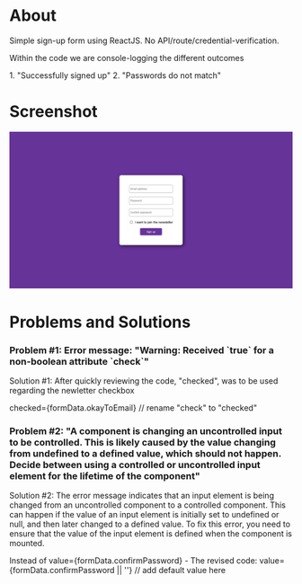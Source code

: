 # About
<p>Simple sign-up form using ReactJS. No API/route/credential-verification. </p>
<p>Within the code we are console-logging the different outcomes</p>
1. "Successfully signed up"
2. "Passwords do not match"


# Screenshot 
<img src="screenshot.png" />

# Problems and Solutions
<h3>Problem #1: Error message: "Warning: Received `true` for a non-boolean attribute `check`"</h3>
<p>Solution #1: After quickly reviewing the code, "checked", was to be used regarding the newletter checkbox</p>
<p>checked={formData.okayToEmail} // rename "check" to "checked"</p>

<h3>Problem #2: "A component is changing an uncontrolled input to be controlled. This is likely caused by the value changing from undefined to a defined value, which should not happen. Decide between using a controlled or uncontrolled input element for the lifetime of the component"</h3>
<p>Solution #2: The error message indicates that an input element is being changed from an uncontrolled component to a controlled component. This can happen if the value of an input element is initially set to undefined or null, and then later changed to a defined value. To fix this error, you need to ensure that the value of the input element is defined when the component is mounted.</p>
<p>Instead of value={formData.confirmPassword} - The revised code: value={formData.confirmPassword || ''} // add default value here</p>
